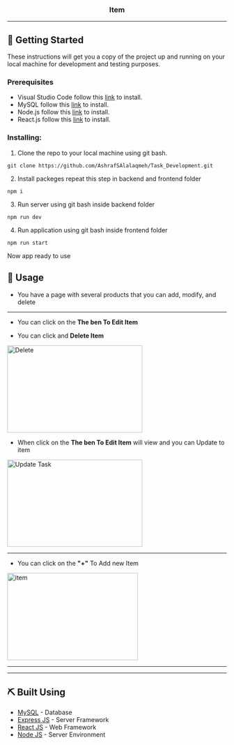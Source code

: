 

<h3 align="center">Item</h3>

---



## 🏁 Getting Started <a name = "getting_started"></a>

These instructions will get you a copy of the project up and running on your local machine for development and testing purposes.

### Prerequisites

- Visual Studio Code follow this <a href='https://code.visualstudio.com/'>link</a> to install.
- MySQL follow this <a href='https://dev.mysql.com/downloads/'>link</a> to install.
- Node.js follow this <a href='https://nodejs.org/en/'>link</a> to install.
- React.js follow this <a href='https://https://reactjs.org/'>link</a> to install.


### Installing:

1. Clone the repo to your local machine using git bash.

```
git clone https://github.com/AshrafSAlalaqmeh/Task_Development.git
```

2. Install packeges repeat this step in backend and frontend folder

```
npm i
```

3. Run server using git bash inside backend folder

```
npm run dev
```

4. Run application using git bash inside frontend folder

```
npm run start
```

Now app ready to use

## 🎈 Usage <a name="usage"></a>


- You have a page with several products that you can add, modify, and delete


<hr>

- You can click on the **The ben To Edit Item**

- You can click and **Delete Item**

<img height=200px width=310px src="./frontend/public/UpdateAndDelete.png" alt="Delete">


- When click on the **The ben To Edit Item** will view and you can Update to item
<img height=200px width=310px src="./frontend/public/Update Task.png" alt="Update Task">

<hr>

- You can click on the **"+"** To Add new Item

<img height=200px width=300px src="./frontend/public/Add item.png" alt="item">
<hr>


<hr>

## ⛏️ Built Using <a name = "built_using"></a>

- [MySQL](https://dev.mysql.com/downloads/) - Database
- [Express JS](https://expressjs.com/) - Server Framework
- [React JS](https://https://reactjs.org/) - Web Framework
- [Node JS](https://nodejs.org/en/) - Server Environment





